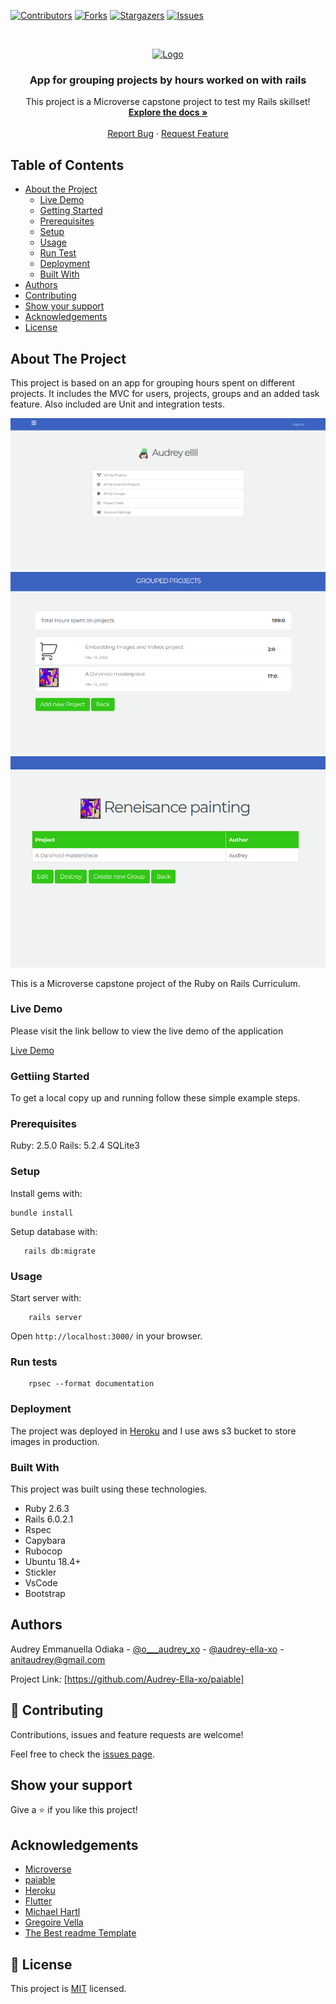 <!--
*** Thanks for checking out this README Template. If you have a suggestion that would
*** make this better, please fork the repo and create a pull request or simply open
*** an issue with the tag "enhancement".
*** Thanks again! Now go create something AMAZING! :D
-->

<!-- PROJECT SHIELDS -->
<!--
*** I'm using markdown "reference style" links for readability.
*** Reference links are enclosed in brackets [ ] instead of parentheses ( ).
*** See the bottom of this document for the declaration of the reference variables
*** for contributors-url, forks-url, etc. This is an optional, concise syntax you may use.
*** https://www.markdownguide.org/basic-syntax/#reference-style-links
-->
[![Contributors][contributors-shield]][contributors-url]
[![Forks][forks-shield]][forks-url]
[![Stargazers][stars-shield]][stars-url]
[![Issues][issues-shield]][issues-url]

<!-- PROJECT LOGO -->
<br />
<p align="center">
  <a href="https://github.com/Audrey-Ella-xo/paiable">
    <img src="https://raw.githubusercontent.com/euqueme/toy-app/master/app/assets/images/mLogo.png" alt="Logo" width="80" height="80">
  </a>

  <h3 align="center">App for grouping projects by hours worked on with rails</h3>

  <p align="center">
    This project is a Microverse capstone project to test my Rails skillset!
    <br />
    <a href="https://github.com/Audrey-Ella-xo/paiable"><strong>Explore the docs »</strong></a>
    <br />
    <br />
    <a href="https://github.com/Audrey-Ella-xo/paiable/issues">Report Bug</a>
    ·
    <a href="https://github.com/Audrey-Ella-xo/paiable/issues">Request Feature</a>
  </p>
</p>

<!-- TABLE OF CONTENTS -->
## Table of Contents

* [About the Project](#about-the-project)
  * [Live Demo](#live-demo)
  * [Getting Started](#getting-started)
  * [Prerequisites](#prerequisites)
  * [Setup](#setup)
  * [Usage](#usage)
  * [Run Test](#run-test)
  * [Deployment](#deployment)
  * [Built With](#built-with)
* [Authors](#authors)
* [Contributing](#contributing)
* [Show your support](#show-support)
* [Acknowledgements](#acknowledgements)
* [License](#license)

<!-- ABOUT THE PROJECT -->
## About The Project

This project is based on an app for grouping hours spent on different projects. It includes the MVC for users, projects, groups and an added task feature. Also included are Unit and integration tests.

[![Product Name Screen Shot][product-screenshot1]](https://paiable.herokuapp.com/)
[![Product Name Screen Shot][product-screenshot2]](https://paiable.herokuapp.com/)
[![Product Name Screen Shot][product-screenshot3]](https://paiable.herokuapp.com/)


This is a Microverse capstone project of the Ruby on Rails Curriculum.

### Live Demo


Please visit the link bellow to view the live demo of the application

[Live Demo](https://paiable.herokuapp.com/)

### Gettiing Started

To get a local copy up and running follow these simple example steps.

### Prerequisites

Ruby: 2.5.0
Rails: 5.2.4
SQLite3

### Setup

Install gems with:

```
bundle install
```

Setup database with:

```
   rails db:migrate
```

### Usage

Start server with:

```
    rails server
```

Open `http://localhost:3000/` in your browser.

### Run tests

```
    rpsec --format documentation
```

### Deployment

The project was deployed in [Heroku](https://paiable.herokuapp.com/) and I use aws s3 bucket to store images in production.

### Built With
This project was built using these technologies.
* Ruby 2.6.3
* Rails 6.0.2.1
* Rspec
* Capybara
* Rubocop
* Ubuntu 18.4+
* Stickler
* VsCode
* Bootstrap

<!-- CONTACT -->
## Authors

Audrey Emmanuella Odiaka - [@o___audrey_xo](https://twitter.com/o___audrey_xo) - [@audrey-ella-xo](https://github.com/audrey-ella-xo) - anitaudrey@gmail.com
<br />

Project Link: [https://github.com/Audrey-Ella-xo/paiable]

## 🤝 Contributing

Contributions, issues and feature requests are welcome!

Feel free to check the [issues page](issues/).

## Show your support

Give a ⭐️ if you like this project!

<!-- ACKNOWLEDGEMENTS -->
## Acknowledgements
* [Microverse](https://www.microverse.org/)
* [paiable](https://www.notion.so/Group-our-transactions-ccea2b6642664540a70de9f30bdff4ce/)
* [Heroku](https://www.heroku.com/)
* [Flutter](https://github.com/devfactor-source/flutter/)
* [Michael Hartl](https://www.learnenough.com/ruby-on-rails-4th-edition-tutorial/)
* [Gregoire Vella](https://www.behance.net/gallery/19759151/Snapscan-iOs-design-and-branding?tracking_source=/)
* [The Best readme Template](https://github.com/othneildrew/Best-README-Template)

<!-- LICENSE -->
## 📝 License

This project is [MIT](https://opensource.org/licenses/MIT) licensed.

<!-- MARKDOWN LINKS & IMAGES -->
<!-- https://www.markdownguide.org/basic-syntax/#reference-style-links -->
[contributors-shield]: https://img.shields.io/github/contributors/Audrey-Ella-xo/paiable.svg?style=flat-square
[contributors-url]: https://github.com/Audrey-Ella-xo/paiable/graphs/contributors
[forks-shield]: https://img.shields.io/github/forks/Audrey-Ella-xo/paiable.svg?style=flat-square
[forks-url]: https://github.com/Audrey-Ella-xo/paiable/network/members
[stars-shield]: https://img.shields.io/github/stars/Audrey-Ella-xo/paiable.svg?style=flat-square
[stars-url]: https://github.com/Audrey-Ella-xo/paiable/stargazers
[issues-shield]: https://img.shields.io/github/issues/Audrey-Ella-xo/paiable.svg?style=flat-square
[issues-url]: https://github.com/Audrey-Ella-xo/paiable/issues
[product-screenshot1]: /app/assets/images/Profile.png
[product-screenshot2]: /app/assets/images/Pjindex.png
[product-screenshot3]: /app/assets/images/Gindex.png



